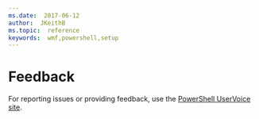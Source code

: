 ```yaml
---
ms.date:  2017-06-12
author:  JKeithB
ms.topic:  reference
keywords:  wmf,powershell,setup
---
```


# Feedback
For reporting issues or providing feedback, use the [PowerShell UserVoice site](http://windowsserver.uservoice.com/forums/301869-powershell).

